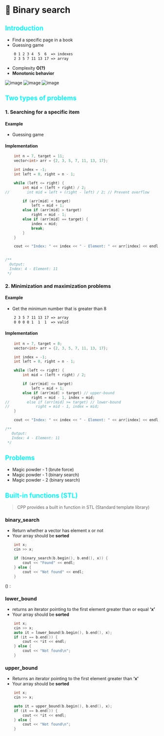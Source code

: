 # 🔎 Binary search

## <font color='08FAFA'>Introduction</font>

- Find a specific page in a book
- Guessing game

``` txt
    0 1 2 3 4  5  6  => indexes
    2 3 5 7 11 13 17 => array
```

- Complexity **O(?)**
- **Monotonic behavior**

![image](https://user-images.githubusercontent.com/40351413/113416819-5beb0700-93c2-11eb-91af-1181472a1deb.png)
![image](https://user-images.githubusercontent.com/40351413/113416752-3f4ecf00-93c2-11eb-81b7-f2e244a28698.png)
![image](https://user-images.githubusercontent.com/40351413/113416770-4675dd00-93c2-11eb-99bd-2112e9e0701c.png)

## <font color='08FAFA'>Two types of problems</font>

### 1. Searching for a specific item

#### Example

- Guessing game

#### Implementation

```cpp
    int n = 7, target = 11;
    vector<int> arr = {2, 3, 5, 7, 11, 13, 17};

    int index = -1;
    int left = 0, right = n - 1;

    while (left <= right) {
        int mid = (left + right) / 2;
//        int mid = left + (right - left) / 2; // Prevent overflow

        if (arr[mid] < target)
            left = mid + 1;
        else if (arr[mid] > target)
            right = mid - 1;
        else if (arr[mid] == target) {
            index = mid;
            break;
        }
    }

    cout << "Index: " << index << " - Element: " << arr[index] << endl;
 
```

```cpp
/**
  Output:
  Index: 4 - Element: 11
 */ 

```

### 2. Minimization and maximization problems

#### Example

- Get the minimum number that is greater than 8
  
``` txt
    2 3 5 7 11 13 17 => array
    0 0 0 0 1  1  1  => valid
```

#### Implementation

```cpp
    int n = 7, target = 8;
    vector<int> arr = {2, 3, 5, 7, 11, 13, 17};

    int index = -1;
    int left = 0, right = n - 1;

    while (left <= right) {
        int mid = (left + right) / 2;

        if (arr[mid] <= target)
            left = mid + 1;
        else if (arr[mid] > target) // upper-bound
            right = mid - 1, index = mid;
//        else if (arr[mid] >= target) // lower-bound
//            right = mid - 1, index = mid;
    }

    cout << "Index: " << index << " - Element: " << arr[index] << endl;

```

```cpp
/**
   Output:
   Index: 4 - Element: 11
 */ 

```

## <font color='08FAFA'>Problems</font>

- Magic powder - 1 (brute force)
- Magic powder - 1 (binary search)
- Magic powder - 2 (binary search)

## <font color='08FAFA'>Built-in functions (STL)</font>

> CPP provides a built in function in STL (Standard template library)

### binary_search
  
- Return whether a vector has element x or not
- Your array should be **sorted**

```cpp
    int x;
    cin >> x;

    if (binary_search(b.begin(), b.end(), x)) {
        cout << "Found" << endl;
    } else {
        cout << "Not found" << endl;
    }

```

() :

### lower_bound
  
- returns an iterator pointing to the first element greater than or equal **‘x’**
- Your array should be **sorted**

```cpp
    int x;
    cin >> x;
    auto it = lower_bound(b.begin(), b.end(), x);
    if (it == b.end()) {
        cout << *it << endl;
    } else {
        cout << "Not found\n";
    }

```

### upper_bound
  
- Returns an iterator pointing to the first element greater than **‘x’**
- Your array should be **sorted**

```cpp
    int x;
    cin >> x;

    auto it = upper_bound(b.begin(), b.end(), x);
    if (it == b.end()) {
        cout << *it << endl;
    } else {
        cout << "Not found\n";
    }

```
